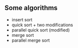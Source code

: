 ﻿Some algorithms
--------------------------------
<ul>
<li>insert sort</li>
<li>quick sort + two modifications</li>
<li>parallel quick sort (modified)</li>
<li>merge sort
<li>parallel merge sort</li>
</ul>